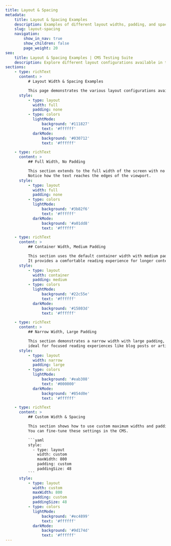 ```yaml
---
title: Layout & Spacing
metadata:
    title: Layout & Spacing Examples
    description: Examples of different layout widths, padding, and spacing configurations.
    slug: layout-spacing
    navigation:
        show_in_nav: true
        show_children: false
        page_weight: 20
seo:
    title: Layout & Spacing Examples | CMS Testing Suite
    description: Explore different layout configurations available in the CMS.
sections:
    - type: richText
      content: >
          # Layout Width & Spacing Examples

          This page demonstrates the various layout configurations available in the CMS.
      style:
          - type: layout
            width: full
            padding: none
          - type: colors
            lightMode:
                background: '#111827'
                text: '#ffffff'
            darkMode:
                background: '#030712'
                text: '#ffffff'

    - type: richText
      content: >
          ## Full Width, No Padding

          This section extends to the full width of the screen with no padding.
          Notice how the text reaches the edges of the viewport.
      style:
          - type: layout
            width: full
            padding: none
          - type: colors
            lightMode:
                background: '#3b82f6'
                text: '#ffffff'
            darkMode:
                background: '#a01dd8'
                text: '#ffffff'

    - type: richText
      content: >
          ## Container Width, Medium Padding

          This section uses the default container width with medium padding.
          It provides a comfortable reading experience for longer content.
      style:
          - type: layout
            width: container
            padding: medium
          - type: colors
            lightMode:
                background: '#22c55e'
                text: '#ffffff'
            darkMode:
                background: '#15803d'
                text: '#ffffff'

    - type: richText
      content: >
          ## Narrow Width, Large Padding

          This section demonstrates a narrow width with large padding,
          ideal for focused reading experiences like blog posts or articles.
      style:
          - type: layout
            width: narrow
            padding: large
          - type: colors
            lightMode:
                background: '#eab308'
                text: '#000000'
            darkMode:
                background: '#854d0e'
                text: '#ffffff'

    - type: richText
      content: >
          ## Custom Width & Spacing

          This section shows how to use custom maximum widths and padding values.
          You can fine-tune these settings in the CMS.

          ```yaml
          style:
            - type: layout
              width: custom
              maxWidth: 800
              padding: custom
              paddingSize: 48
          ```
      style:
          - type: layout
            width: custom
            maxWidth: 800
            padding: custom
            paddingSize: 48
          - type: colors
            lightMode:
                background: '#ec4899'
                text: '#ffffff'
            darkMode:
                background: '#9d174d'
                text: '#ffffff'
---
```

